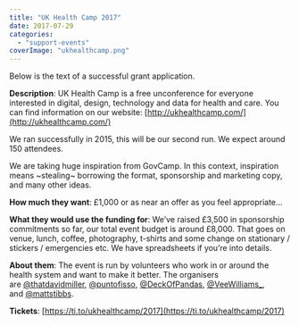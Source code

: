 ```yaml
---
title: "UK Health Camp 2017"
date: 2017-07-29
categories: 
  - "support-events"
coverImage: "ukhealthcamp.png"
---
```


Below is the text of a successful grant application.

**Description**: UK Health Camp is a free unconference for everyone interested in digital, design, technology and data for health and care. You can find information on our website: [http://ukhealthcamp.com/](http://ukhealthcamp.com/)

We ran successfully in 2015, this will be our second run. We expect around 150 attendees.

We are taking huge inspiration from GovCamp. In this context, inspiration means ~stealing~ borrowing the format, sponsorship and marketing copy, and many other ideas.

**How much they want**: £1,000 or as near an offer as you feel appropriate...

**What they would use the funding for**: We’ve raised £3,500 in sponsorship commitments so far, our total event budget is around £8,000. That goes on venue, lunch, coffee, photography, t-shirts and some change on stationary / stickers / emergencies etc. We have spreadsheets if you’re into details.

**About them**: The event is run by volunteers who work in or around the health system and want to make it better. The organisers are [@thatdavidmiller](http://twitter.com/thatdavidmiller), [@puntofisso](http://twitter.com/puntofisso), [@DeckOfPandas](http://twitter.com/deckofpandas), [@VeeWilliams\_](http://twitter.com/VeeWilliams_), and [@mattstibbs](http://twitter.com/mattstibbs).

**Tickets**: [https://ti.to/ukhealthcamp/2017](https://ti.to/ukhealthcamp/2017)
